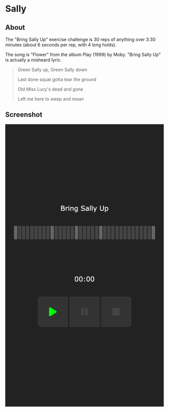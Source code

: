 # Sally

## About

The "Bring Sally Up" exercise challenge is 30 reps of anything over 3:30 minutes (about 6 seconds per rep, with 4 long holds).

The song is "Flower" from the album Play (1999) by Moby. "Bring Sally Up" is actually a misheard lyric.

> Green Sally up, Green Sally down
>
> Last done squat gotta tear the ground
>
> Old Miss Lucy's dead and gone
>
> Left me here to weep and moan

## Screenshot

![Screenshot](./screenshot.png)
